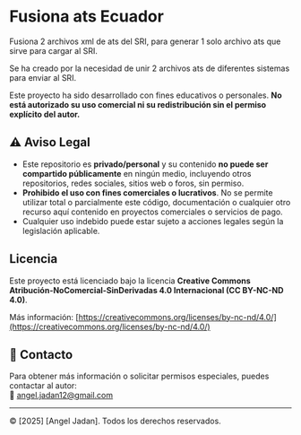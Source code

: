 # Fusiona ats Ecuador

Fusiona 2 archivos xml de ats del SRI, para generar 1 solo archivo ats que sirve para cargar al SRI.

Se ha creado por la necesidad de unir 2 archivos ats de diferentes sistemas para enviar al SRI.

Este proyecto ha sido desarrollado con fines educativos o personales. **No está autorizado su uso comercial ni su redistribución sin el permiso explícito del autor.**

## ⚠️ Aviso Legal

- Este repositorio es **privado/personal** y su contenido **no puede ser compartido públicamente** en ningún medio, incluyendo otros repositorios, redes sociales, sitios web o foros, sin permiso.
- **Prohibido el uso con fines comerciales o lucrativos**. No se permite utilizar total o parcialmente este código, documentación o cualquier otro recurso aquí contenido en proyectos comerciales o servicios de pago.
- Cualquier uso indebido puede estar sujeto a acciones legales según la legislación aplicable.

## Licencia

Este proyecto está licenciado bajo la licencia **Creative Commons Atribución-NoComercial-SinDerivadas 4.0 Internacional (CC BY-NC-ND 4.0)**.

Más información: [https://creativecommons.org/licenses/by-nc-nd/4.0/](https://creativecommons.org/licenses/by-nc-nd/4.0/)

## 📩 Contacto

Para obtener más información o solicitar permisos especiales, puedes contactar al autor:  
📧 angel.jadan12@gmail.com

---

© [2025] [Angel Jadan]. Todos los derechos reservados.
